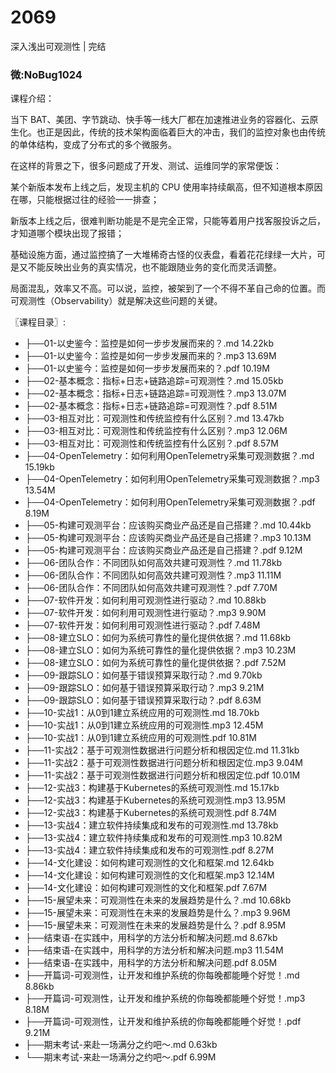 # 2069
深入浅出可观测性 | 完结
### 微:NoBug1024 


课程介绍：

当下 BAT、美团、字节跳动、快手等一线大厂都在加速推进业务的容器化、云原生化。也正是因此，传统的技术架构面临着巨大的冲击，我们的监控对象也由传统的单体结构，变成了分布式的多个微服务。

在这样的背景之下，很多问题成了开发、测试、运维同学的家常便饭：

某个新版本发布上线之后，发现主机的 CPU 使用率持续飙高，但不知道根本原因在哪，只能根据过往的经验一一排查；

新版本上线之后，很难判断功能是不是完全正常，只能等着用户找客服投诉之后，才知道哪个模块出现了报错；

基础设施方面，通过监控搞了一大堆稀奇古怪的仪表盘，看着花花绿绿一大片，可是又不能反映出业务的真实情况，也不能跟随业务的变化而灵活调整。

局面混乱，效率又不高。可以说，监控，被架到了一个不得不革自己命的位置。而可观测性（Observability）就是解决这些问题的关键。


〖课程目录〗:


- ├──01-以史鉴今：监控是如何一步步发展而来的？.md  14.22kb
- ├──01-以史鉴今：监控是如何一步步发展而来的？.mp3  13.69M
- ├──01-以史鉴今：监控是如何一步步发展而来的？.pdf  10.19M
- ├──02-基本概念：指标+日志+链路追踪=可观测性？.md  15.05kb
- ├──02-基本概念：指标+日志+链路追踪=可观测性？.mp3  13.07M
- ├──02-基本概念：指标+日志+链路追踪=可观测性？.pdf  8.51M
- ├──03-相互对比：可观测性和传统监控有什么区别？.md  13.47kb
- ├──03-相互对比：可观测性和传统监控有什么区别？.mp3  12.06M
- ├──03-相互对比：可观测性和传统监控有什么区别？.pdf  8.57M
- ├──04-OpenTelemetry：如何利用OpenTelemetry采集可观测数据？.md  15.19kb
- ├──04-OpenTelemetry：如何利用OpenTelemetry采集可观测数据？.mp3  13.54M
- ├──04-OpenTelemetry：如何利用OpenTelemetry采集可观测数据？.pdf  8.19M
- ├──05-构建可观测平台：应该购买商业产品还是自己搭建？.md  10.44kb
- ├──05-构建可观测平台：应该购买商业产品还是自己搭建？.mp3  10.13M
- ├──05-构建可观测平台：应该购买商业产品还是自己搭建？.pdf  9.12M
- ├──06-团队合作：不同团队如何高效共建可观测性？.md  11.78kb
- ├──06-团队合作：不同团队如何高效共建可观测性？.mp3  11.11M
- ├──06-团队合作：不同团队如何高效共建可观测性？.pdf  7.70M
- ├──07-软件开发：如何利用可观测性进行驱动？.md  10.88kb
- ├──07-软件开发：如何利用可观测性进行驱动？.mp3  9.90M
- ├──07-软件开发：如何利用可观测性进行驱动？.pdf  7.48M
- ├──08-建立SLO：如何为系统可靠性的量化提供依据？.md  11.68kb
- ├──08-建立SLO：如何为系统可靠性的量化提供依据？.mp3  10.23M
- ├──08-建立SLO：如何为系统可靠性的量化提供依据？.pdf  7.52M
- ├──09-跟踪SLO：如何基于错误预算采取行动？.md  9.70kb
- ├──09-跟踪SLO：如何基于错误预算采取行动？.mp3  9.21M
- ├──09-跟踪SLO：如何基于错误预算采取行动？.pdf  8.63M
- ├──10-实战1：从0到1建立系统应用的可观测性.md  18.70kb
- ├──10-实战1：从0到1建立系统应用的可观测性.mp3  12.45M
- ├──10-实战1：从0到1建立系统应用的可观测性.pdf  10.81M
- ├──11-实战2：基于可观测性数据进行问题分析和根因定位.md  11.31kb
- ├──11-实战2：基于可观测性数据进行问题分析和根因定位.mp3  9.04M
- ├──11-实战2：基于可观测性数据进行问题分析和根因定位.pdf  10.01M
- ├──12-实战3：构建基于Kubernetes的系统可观测性.md  15.17kb
- ├──12-实战3：构建基于Kubernetes的系统可观测性.mp3  13.95M
- ├──12-实战3：构建基于Kubernetes的系统可观测性.pdf  8.74M
- ├──13-实战4：建立软件持续集成和发布的可观测性.md  13.78kb
- ├──13-实战4：建立软件持续集成和发布的可观测性.mp3  10.82M
- ├──13-实战4：建立软件持续集成和发布的可观测性.pdf  8.27M
- ├──14-文化建设：如何构建可观测性的文化和框架.md  12.64kb
- ├──14-文化建设：如何构建可观测性的文化和框架.mp3  12.14M
- ├──14-文化建设：如何构建可观测性的文化和框架.pdf  7.67M
- ├──15-展望未来：可观测性在未来的发展趋势是什么？.md  10.68kb
- ├──15-展望未来：可观测性在未来的发展趋势是什么？.mp3  9.96M
- ├──15-展望未来：可观测性在未来的发展趋势是什么？.pdf  8.95M
- ├──结束语-在实践中，用科学的方法分析和解决问题.md  8.67kb
- ├──结束语-在实践中，用科学的方法分析和解决问题.mp3  11.54M
- ├──结束语-在实践中，用科学的方法分析和解决问题.pdf  8.05M
- ├──开篇词-可观测性，让开发和维护系统的你每晚都能睡个好觉！.md  8.86kb
- ├──开篇词-可观测性，让开发和维护系统的你每晚都能睡个好觉！.mp3  8.18M
- ├──开篇词-可观测性，让开发和维护系统的你每晚都能睡个好觉！.pdf  9.21M
- ├──期末考试-来赴一场满分之约吧～.md  0.63kb
- └──期末考试-来赴一场满分之约吧～.pdf  6.99M
